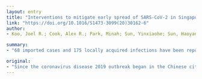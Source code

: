 ```yaml
---
layout: entry
title: "Interventions to mitigate early spread of SARS-CoV-2 in Singapore: a modelling study"
link: "https://doi.org/10.1016/S1473-3099(20)30162-6"
author:
- Koo, Joel R.; Cook, Alex R.; Park, Minah; Sun, Yinxiaohe; Sun, Haoyang; Lim, Jue Tao; Tam, Clarence; Dickens, Borame L.

summary:
- "68 imported cases and 175 locally acquired infections have been reported in Singapore since the coronavirus disease 2019 outbreak began in Wuhan on Dec 31, 2019. We aimed to investigate options for early intervention in Singapore should local containment be unsuccessful. Local containment (eg, preventing disease spread through contact tracing efforts) be unsuccessful in Singapore. 68 cases have now been reported since the outbreak started in the Chinese city of Wuhan. There are currently 175 local acquired infections reported in the city. The outbreak in Singapore has been reported. locally acquired cases in the last two months. Since the outbreak began on Dec 31."

original:
- "Since the coronavirus disease 2019 outbreak began in the Chinese city of Wuhan on Dec 31, 2019, 68 imported cases and 175 locally acquired infections have been reported in Singapore. We aimed to investigate options for early intervention in Singapore should local containment (eg, preventing disease spread through contact tracing efforts) be unsuccessful."
---
```


